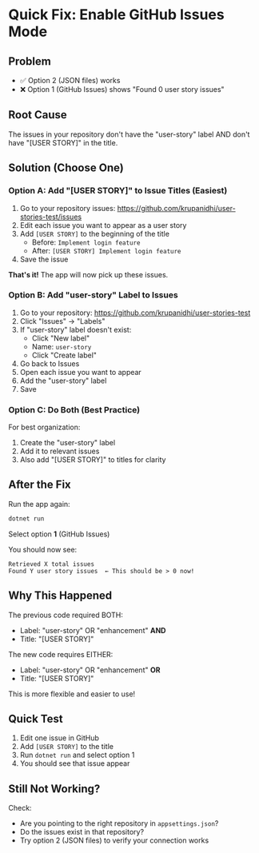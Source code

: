 # Quick Fix: Enable GitHub Issues Mode

## Problem
- ✅ Option 2 (JSON files) works
- ❌ Option 1 (GitHub Issues) shows "Found 0 user story issues"

## Root Cause
The issues in your repository don't have the "user-story" label AND don't have "[USER STORY]" in the title.

## Solution (Choose One)

### Option A: Add "[USER STORY]" to Issue Titles (Easiest)

1. Go to your repository issues: https://github.com/krupanidhi/user-stories-test/issues
2. Edit each issue you want to appear as a user story
3. Add `[USER STORY]` to the beginning of the title
   - Before: `Implement login feature`
   - After: `[USER STORY] Implement login feature`
4. Save the issue

**That's it!** The app will now pick up these issues.

### Option B: Add "user-story" Label to Issues

1. Go to your repository: https://github.com/krupanidhi/user-stories-test
2. Click "Issues" → "Labels"
3. If "user-story" label doesn't exist:
   - Click "New label"
   - Name: `user-story`
   - Click "Create label"
4. Go back to Issues
5. Open each issue you want to appear
6. Add the "user-story" label
7. Save

### Option C: Do Both (Best Practice)

For best organization:
1. Create the "user-story" label
2. Add it to relevant issues
3. Also add "[USER STORY]" to titles for clarity

## After the Fix

Run the app again:
```bash
dotnet run
```

Select option **1** (GitHub Issues)

You should now see:
```
Retrieved X total issues
Found Y user story issues  ← This should be > 0 now!
```

## Why This Happened

The previous code required BOTH:
- Label: "user-story" OR "enhancement" **AND**
- Title: "[USER STORY]"

The new code requires EITHER:
- Label: "user-story" OR "enhancement" **OR**
- Title: "[USER STORY]"

This is more flexible and easier to use!

## Quick Test

1. Edit one issue in GitHub
2. Add `[USER STORY]` to the title
3. Run `dotnet run` and select option 1
4. You should see that issue appear

## Still Not Working?

Check:
- Are you pointing to the right repository in `appsettings.json`?
- Do the issues exist in that repository?
- Try option 2 (JSON files) to verify your connection works

